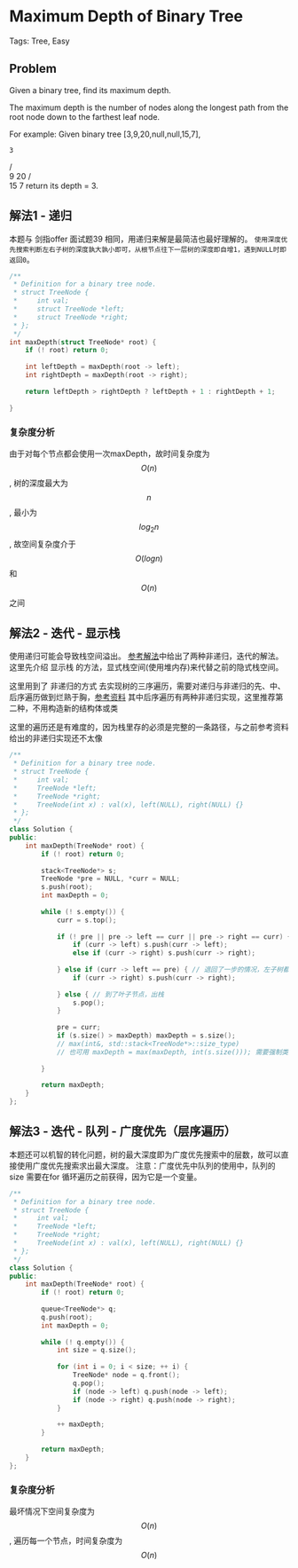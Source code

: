 # Maximum Depth of Binary Tree

Tags: Tree, Easy

## Problem

Given a binary tree, find its maximum depth.

The maximum depth is the number of nodes along the longest path from the root node down to the farthest leaf node.

For example:
Given binary tree [3,9,20,null,null,15,7],

    3
   / \
  9  20
    /  \
   15   7
return its depth = 3.

## 解法1 - 递归

本题与 剑指offer 面试题39 相同，用递归来解是最简洁也最好理解的。
`使用深度优先搜索判断左右子树的深度孰大孰小即可，从根节点往下一层树的深度即自增1，遇到NULL时即返回0`。

```cpp
/**
 * Definition for a binary tree node.
 * struct TreeNode {
 *     int val;
 *     struct TreeNode *left;
 *     struct TreeNode *right;
 * };
 */
int maxDepth(struct TreeNode* root) {
    if (! root) return 0;
    
    int leftDepth = maxDepth(root -> left);
    int rightDepth = maxDepth(root -> right);
    
    return leftDepth > rightDepth ? leftDepth + 1 : rightDepth + 1;
    
}
```

### 复杂度分析

由于对每个节点都会使用一次maxDepth，故时间复杂度为 $$O(n)$$, 树的深度最大为 $$n$$, 最小为 $$log_2 n$$, 故空间复杂度介于 $$O(logn)$$ 和 $$O(n)$$ 之间

## 解法2 - 迭代 - 显示栈

使用递归可能会导致栈空间溢出。
[参考解法](https://algorithm.yuanbin.me/zh-hans/binary_tree/maximum_depth_of_binary_tree.html)中给出了两种非递归，迭代的解法。这里先介绍 显示栈 的方法，显式栈空间(使用堆内存)来代替之前的隐式栈空间。

这里用到了 非递归的方式 去实现树的三序遍历，需要对递归与非递归的先、中、后序遍历做到烂熟于胸，[参考资料](https://www.cnblogs.com/SHERO-Vae/p/5800363.html) 其中后序遍历有两种非递归实现，这里推荐第二种，不用构造新的结构体或类

这里的遍历还是有难度的，因为栈里存的必须是完整的一条路径，与之前参考资料给出的非递归实现还不太像

```cpp
/**
 * Definition for a binary tree node.
 * struct TreeNode {
 *     int val;
 *     TreeNode *left;
 *     TreeNode *right;
 *     TreeNode(int x) : val(x), left(NULL), right(NULL) {}
 * };
 */
class Solution {
public:
    int maxDepth(TreeNode* root) {
        if (! root) return 0;
        
        stack<TreeNode*> s;
        TreeNode *pre = NULL, *curr = NULL;
        s.push(root);
        int maxDepth = 0;
        
        while (! s.empty()) {
            curr = s.top();
            
            if (! pre || pre -> left == curr || pre -> right == curr) { // 继续往下遍历且未到叶子结点
                if (curr -> left) s.push(curr -> left);
                else if (curr -> right) s.push(curr -> right);
                
            } else if (curr -> left == pre) { // 退回了一步的情况，左子树都遍历完了
                if (curr -> right) s.push(curr -> right);
                
            } else { // 到了叶子节点，出栈
                s.pop();
            }
                
            pre = curr;
            if (s.size() > maxDepth) maxDepth = s.size();
            // max(int&, std::stack<TreeNode*>::size_type)
            // 也可用 maxDepth = max(maxDepth, int(s.size())); 需要强制类型转换
            
        }
        
        return maxDepth;
    }
};

```

## 解法3 - 迭代 - 队列 - 广度优先（层序遍历）

本题还可以机智的转化问题，树的最大深度即为广度优先搜索中的层数，故可以直接使用广度优先搜索求出最大深度。
注意：广度优先中队列的使用中，队列的 size 需要在for 循环遍历之前获得，因为它是一个变量。

```cpp
/**
 * Definition for a binary tree node.
 * struct TreeNode {
 *     int val;
 *     TreeNode *left;
 *     TreeNode *right;
 *     TreeNode(int x) : val(x), left(NULL), right(NULL) {}
 * };
 */
class Solution {
public:
    int maxDepth(TreeNode* root) {
        if (! root) return 0;
        
        queue<TreeNode*> q;
        q.push(root);
        int maxDepth = 0;
        
        while (! q.empty()) {
            int size = q.size();
            
            for (int i = 0; i < size; ++ i) {
                TreeNode* node = q.front();
                q.pop();
                if (node -> left) q.push(node -> left);
                if (node -> right) q.push(node -> right);
            }
            
            ++ maxDepth;
        }
        
        return maxDepth;
    }
};
```

### 复杂度分析

最坏情况下空间复杂度为 $$O(n)$$, 遍历每一个节点，时间复杂度为 $$O(n)$$